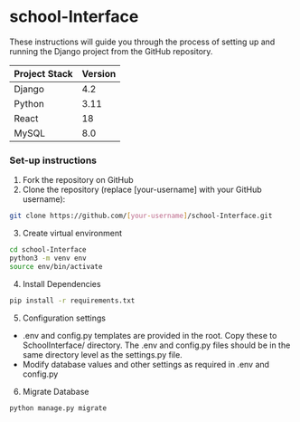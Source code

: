 # school-Interface
These instructions will guide you through the process of setting up and running the Django project from the GitHub repository.

| Project Stack | Version |
| -------- | -------- |
| Django   | 4.2   |
| Python   | 3.11   |
| React   | 18   |
| MySQL   | 8.0   |

### Set-up instructions
1. Fork the repository on GitHub <br>
2. Clone the repository (replace [your-username] with your GitHub username):<br>
```bash
git clone https://github.com/[your-username]/school-Interface.git
```
3. Create virtual environment<br>
```bash
cd school-Interface
python3 -m venv env
source env/bin/activate
```
4. Install Dependencies<br>
```bash
pip install -r requirements.txt
```
5. Configuration settings<br>
  - .env and config.py templates are provided in the root. Copy these to SchoolInterface/ directory. The .env and config.py files should be in the same directory level as the settings.py file.<br>
  - Modify database values and other settings as required in .env and config.py<br>
6. Migrate Database<br>
```bash
python manage.py migrate
```

